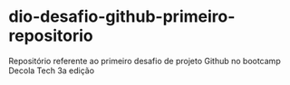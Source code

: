 # dio-desafio-github-primeiro-repositorio
Repositório referente ao primeiro desafio de projeto Github no bootcamp Decola Tech 3a edição
